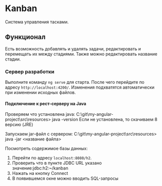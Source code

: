 # Kanban
Система управления тасками.

## Функционал
Есть возможность добавлять и удалять задачи, редактировать и перемещать их между стадиями.
Также можно редактировать название стадии.

### Сервер разработки
Выполните команду `ng serve` для старта. После чего перейдите по адресу `http://localhost:4200/`. Изменения подхватятся автоматически при изменении исходных файлов.

#### Подключение к рест-серверу на Java 
Проверяем что установлена java: C:\git\my-angular-project\src\resources> java -version 
Если не установлена, то скачиваем 8 версию (JRE)

Запускаем jar-файл с сервером: C:\git\my-angular-project\src\resources> java -jar <название файла>

Посмотреть содержимое базы данных:
1. Перейти по адресу `localhost:8080/h2`.
2. Проверить что в пункте JDBC URL указано значение:jdbc:h2:~/kanban
3. Нажать на кнопку Connect
4. В появившемся окне можно вводить SQL-запросы

